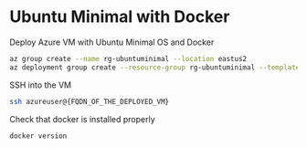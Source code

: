 # Ubuntu Minimal with Docker

Deploy Azure VM with Ubuntu Minimal OS and Docker

```bash
az group create --name rg-ubuntuminimal --location eastus2
az deployment group create --resource-group rg-ubuntuminimal --template-file main.bicep -o json --query "properties.outputs"
```

SSH into the VM

```bash
ssh azureuser@{FQDN_OF_THE_DEPLOYED_VM}
```

Check that docker is installed properly

```bash
docker version
```
 